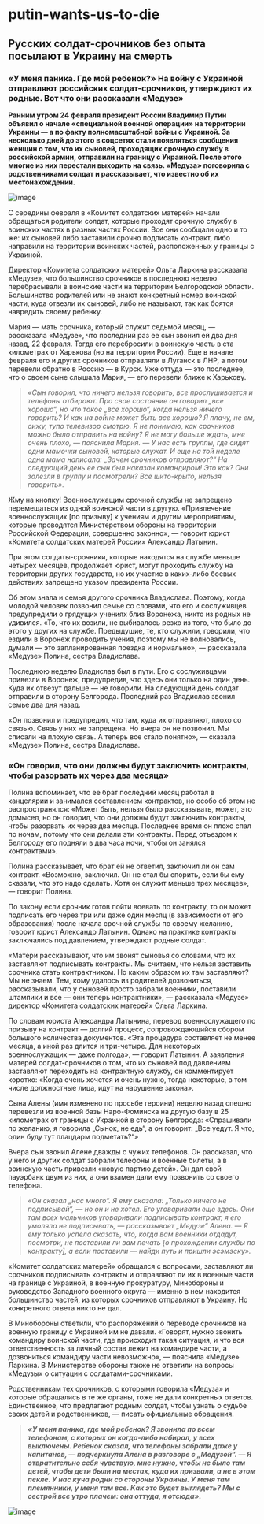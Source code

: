 # putin-wants-us-to-die
## Русских солдат-срочников без опыта посылают в Украину на смерть

### «У меня паника. Где мой ребенок?» На войну с Украиной отправляют российских солдат-срочников, утверждают их родные. Вот что они рассказали «Медузе»

**Ранним утром 24 февраля президент России Владимир Путин объявил о начале «специальной военной операции» на территории Украины — а по факту полномасштабной войны с Украиной. За несколько дней до этого в соцсетях стали появляться сообщения женщин о том, что их сыновей, проходящих срочную службу в российской армии, отправили на границу с Украиной. После этого многие из них перестали выходить на связь. «Медуза» поговорила с родственниками солдат и рассказывает, что известно об их местонахождении.**

![image](https://user-images.githubusercontent.com/100689748/156172318-5fc4fc5c-332e-44d7-a93e-a291d1e635cf.png)


С середины февраля в «Комитет солдатских матерей» начали обращаться родители солдат, которые проходят срочную службу в воинских частях в разных частях России. Все они сообщали одно и то же: их сыновей либо заставили срочно подписать контракт, либо направили на территории воинских частей, расположенных у границы с Украиной.

Директор «Комитета солдатских матерей» Ольга Ларкина рассказала «Медузе», что большинство срочников в последнюю неделю перебрасывали в воинские части на территории Белгородской области. Большинство родителей или не знают конкретный номер воинской части, куда отвезли их сыновей, либо не называют, так как боятся навредить своему ребенку. 

Мария — мать срочника, который служит седьмой месяц, — рассказала «Медузе», что последний раз ее сын звонил ей два дня назад, 22 февраля. Тогда его перебросили в воинскую часть в ста километрах от Харькова (но на территории России). Еще в начале февраля его и других срочников отправляли в Луганск в ЛНР, а потом перевели обратно в Россию — в Курск. Уже оттуда — это последнее, что о своем сыне слышала Мария, — его перевели ближе к Харькову. 

>*«Сын говорил, что ничего нельзя говорить, все прослушивается и телефоны отбирают. Про свое состояние он говорил „все хорошо“, но что такое „все хорошо“, когда нельзя ничего говорить? И как на войне может быть все хорошо? Я плачу, не ем, сижу, тупо телевизор смотрю. Я не понимаю, как срочников можно было отправить на войну? Я не могу больше ждать, мне очень плохо, — пояснила Мария. — У нас есть группы, где сидят одни мамочки сыновей, которые служат. И еще на той неделе одна мама написала: „Зачем срочников отправляют?“ На следующий день ее сын был наказан командиром! Это как? Они залезли в группу и посмотрели? Все шито-крыто, нельзя говорить».*

Жму на кнопку!
Военнослужащим срочной службы не запрещено перемещаться из одной воинской части в другую. «Привлечение военнослужащих [по призыву] к учениям и другим мероприятиям, которые проводятся Министерством обороны на территории Российской Федерации, совершенно законно», — говорит юрист «Комитета солдатских матерей России» Александр Латынин.

При этом солдаты-срочники, которые находятся на службе меньше четырех месяцев, продолжает юрист, могут проходить службу на территории других государств, но их участие в каких-либо боевых действиях запрещено указом президента России. 

Об этом знала и семья другого срочника Владислава. Поэтому, когда молодой человек позвонил семье со словами, что его и сослуживцев предупредили о грядущих учениях близ Воронежа, никто из родных не удивился. «То, что их возили, не выбивалось резко из того, что было до этого у других на службе. Предыдущие, те, кто служили, говорили, что ездили в Воронеж проводить учения, поэтому мы не волновались, думали — это запланированная поездка и нормально», — рассказала «Медузе» Полина, сестра Владислава. 

Последнюю неделю Владислав был в пути. Его с сослуживцами привезли в Воронеж, предупредив, что здесь они только на один день. Куда их отвезут дальше — не говорили. На следующий день солдат отправили в сторону Белгорода. Последний раз Владислав звонил семье два дня назад.

«Он позвонил и предупредил, что там, куда их отправляют, плохо со связью. Связь у них не запрещена. Но вчера он не позвонил. Мы списали на плохую связь. А теперь все стало понятно», — сказала «Медузе» Полина, сестра Владислава.

### «Он говорил, что они должны будут заключить контракты, чтобы разорвать их через два месяца»
Полина вспоминает, что ее брат последний месяц работал в канцелярии и занимался составлением контрактов, но особо об этом не распространялся: «Может быть, нельзя было рассказывать, может, это домысел, но он говорил, что они должны будут заключить контракты, чтобы разорвать их через два месяца. Последнее время он плохо спал по ночам, потому что они делали эти контракты. Перед отъездом к Белгороду его подняли в два часа ночи, чтобы он занялся контрактами».

Полина рассказывает, что брат ей не ответил, заключил ли он сам контракт. «Возможно, заключил. Он не стал бы спорить, если бы ему сказали, что это надо сделать. Хотя он служит меньше трех месяцев», — говорит Полина.  

По закону если срочник готов пойти воевать по контракту, то он может подписать его через три или даже один месяц (в зависимости от его образования) после начала срочной службы по своему желанию, говорит юрист Александр Латынин. Однако на практике контракты заключались под давлением, утверждают родные солдат.

«Матери рассказывают, что им звонят сыновья со словами, что их заставляют подписывать контракты. Мы считаем, что нельзя заставить срочника стать контрактником. Но каким образом их там заставляют? Мы не знаем. Тем, кому удалось из родителей дозвониться, рассказывали, что у сыновей просто забрали военники, поставили штампики и все — они теперь контрактники», — рассказала «Медузе» директор «Комитета солдатских матерей» Ольга Ларкина.

По словам юриста Александра Латынина, перевод военнослужащего по призыву на контракт — долгий процесс, сопровождающийся сбором большого количества документов. «Эта процедура составляет не менее месяца, а иной раз длится и три-четыре. Для некоторых военнослужащих — даже полгода», — говорит Латынин. А заявления матерей солдат-срочников о том, что их сыновей под давлением заставляют переходить на контрактную службу, он комментирует коротко: «Когда очень хочется и очень нужно, тогда некоторые, в том числе должностные лица, идут на нарушение закона».

Сына Алены (имя изменено по просьбе героини) неделю назад спешно перевезли из военной базы Наро-Фоминска на другую базу в 25 километрах от границы с Украиной в сторону Белгорода: «Спрашивали по желанию, я говорила „Сынок, не едь“, а он говорит: „Все уедут. Я что, один буду тут плацдарм подметать?“»

Вчера сын звонил Алене дважды с чужих телефонов. Он рассказал, что у него и других солдат забрали телефоны и военные билеты, а в воинскую часть привезли «новую партию детей». Он дал свой пауэрбанк двум из них, а они взамен дали ему позвонить со своего телефона.

>*«Он сказал „нас много“. Я ему сказала: „Только ничего не подписывай“, — но он и не хотел. Его уговаривали еще здесь. Они там всех мальчиков уговаривали подписывать контракт, я его умоляла не подписывать, — рассказывает „Медузе“ Алена. — Я ему только успела сказать, что, когда вам военники отдадут, посмотри, не поставили ли вам печать [о прохождении службы по контракту], а если поставили — найди путь и пришли эсэмэску».*

«Комитет солдатских матерей» обращался с вопросами, заставляют ли срочников подписывать контракты и отправляют ли их в военные части на границе с Украиной, в военную прокуратуру, Минобороны и руководство Западного военного округа — именно в нем находится большинство частей, из которых срочников отправляют в Украину. Но конкретного ответа никто не дал.

В Минобороны ответили, что распоряжений о переводе срочников на военную границу с Украиной им не давали. «Говорят, нужно звонить командиру воинской части, где происходит такая ситуация, и что вся ответственность за личный состав лежит на командире части, а дозвониться командиру части невозможно», — пояснила «Медузе» Ларкина. В Министерстве обороны также не ответили на вопросы «Медузы» о ситуации с солдатами-срочниками.

Родственникам тех срочников, с которыми говорила «Медуза» и которые обращались в те же органы, тоже не дали конкретных ответов. Единственное, что предлагают родным солдат, чтобы узнать о судьбе своих детей и родственников, — писать официальные обращения.

>**_«У меня паника, где мой ребенок? Я звонила по всем телефонам, с которых он когда-либо набирал, у всех выключены. Ребенок сказал, что телефоны забрали даже у капитанов, — подчеркнула Алена в разговоре с „Медузой“. — Я отвратительно себя чувствую, мне нужно, чтобы не было там детей, чтобы дети были на местах, куда их призвали, а не в этом пекле. У нас куча родни со стороны Украины. У меня там племянники, у меня там все. Как это будет выглядеть? Мы с сестрой все утро плачем: она оттуда, я отсюда»._**

![image](https://user-images.githubusercontent.com/100689748/156191328-e0bf92b1-b75c-493a-8084-1a9645fb4e18.png)

